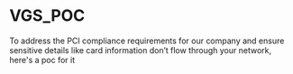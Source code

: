 # VGS_POC
To address the PCI compliance requirements for our company and ensure sensitive details like card information don’t flow through your network, here's a poc for it
